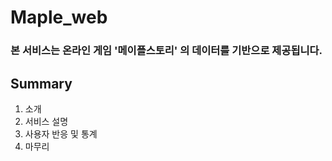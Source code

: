 # Maple_web    
### 본 서비스는 온라인 게임 '메이플스토리' 의 데이터를 기반으로 제공됩니다.    

## Summary

1. 소개
2. 서비스 설명
3. 사용자 반응 및 통계
4. 마무리

